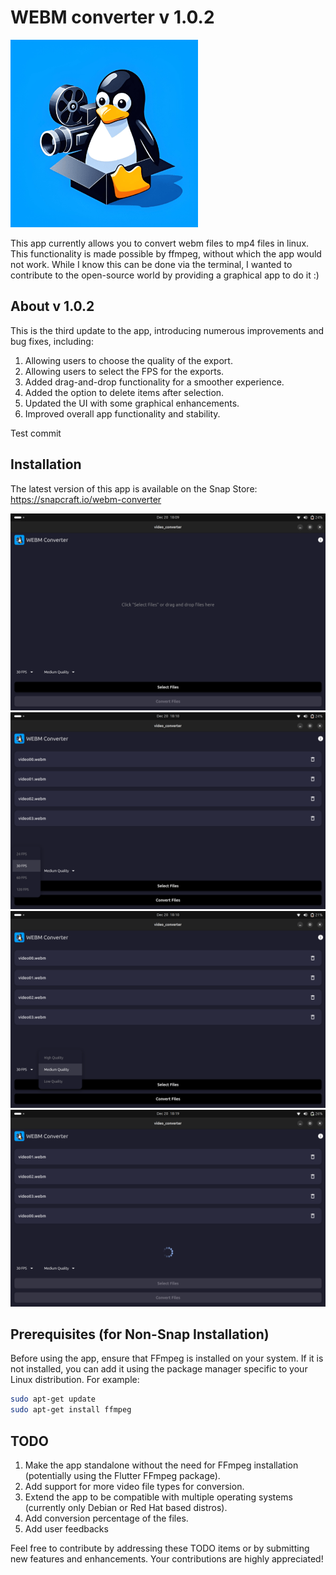 # WEBM converter v 1.0.2
<img src="./utils/photos/icon_512p.png" alt="icon" width="300" />


This app currently allows you to convert webm files to mp4 files in linux. This functionality is made possible by ffmpeg, without which the app would not work. While I know this can be done via the terminal, I wanted to contribute to the open-source world by providing a graphical app to do it :)

## About v 1.0.2

This is the third update to the app, introducing numerous improvements and bug fixes, including:
1. Allowing users to choose the quality of the export.
2. Allowing users to select the FPS for the exports.
3. Added drag-and-drop functionality for a smoother experience.
4. Added the option to delete items after selection.
5. Updated the UI with some graphical enhancements.
6. Improved overall app functionality and stability.

Test commit


## Installation

The latest version of this app is available on the Snap Store:
https://snapcraft.io/webm-converter

![Screenshot 1](./utils/photos/screen00.png)
![screenshot 2](./utils/photos/screen01.png)
![Screenshot 3](./utils/photos/screen03.png)
![Screenshot 4](./utils/photos/screen04b.png)


## Prerequisites (for Non-Snap Installation)

Before using the app, ensure that FFmpeg is installed on your system. If it is not installed, you can add it using the package manager specific to your Linux distribution. For example:

```bash
sudo apt-get update
sudo apt-get install ffmpeg
```


## TODO
1. Make the app standalone without the need for FFmpeg installation (potentially using the Flutter FFmpeg package).
2. Add support for more video file types for conversion.
3. Extend the app to be compatible with multiple operating systems (currently only Debian or Red Hat based distros).
4. Add conversion percentage of the files.
5. Add user feedbacks


Feel free to contribute by addressing these TODO items or by submitting new features and enhancements. Your contributions are highly appreciated!

